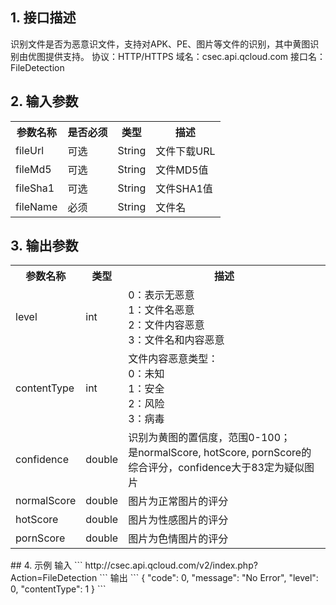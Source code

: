 ## 1. 接口描述
识别文件是否为恶意识文件，支持对APK、PE、图片等文件的识别，其中黄图识别由优图提供支持。
协议：HTTP/HTTPS
域名：csec.api.qcloud.com
接口名：FileDetection

## 2. 输入参数
<table class="t">
<tbody><tr>
<th> <b>参数名称</b>
</th><th> <b>是否必须</b>
</th><th> <b>类型</b>
</th><th> <b>描述</b>
</th></tr>
<tr>
<td> fileUrl
</td><td> 可选
</td><td> String
</td><td> 文件下载URL
</td></tr>
<tr>
<td> fileMd5
</td><td> 可选
</td><td> String
</td><td> 文件MD5值
</td></tr>
<tr>
<td> fileSha1
</td><td> 可选
</td><td> String
</td><td> 文件SHA1值
</td></tr>
<tr>
<td> fileName
</td><td> 必须
</td><td> String
</td><td> 文件名
</td></tr></tbody></table>

## 3. 输出参数
<table class="t">
<tbody><tr>
<th> <b>参数名称</b>
</th><th> <b>类型</b>
</th><th> <b>描述</b>
</th></tr>
<tr>
<td> level
</td><td> int
</td><td> 0：表示无恶意<br>1：文件名恶意<br>2：文件内容恶意<br>3：文件名和内容恶意
</td></tr>
<tr>
<td> contentType
</td><td> int
</td><td> 文件内容恶意类型：<br>0：未知<br>1：安全<br>2：风险<br>3：病毒
<tr>
<td> confidence
</td><td> double
</td><td>识别为黄图的置信度，范围0-100；<br>是normalScore, hotScore, pornScore的综合评分，confidence大于83定为疑似图片
<tr>
<td> normalScore
</td><td> double
</td><td>图片为正常图片的评分
<tr>
<td> hotScore
</td><td> double
</td><td>图片为性感图片的评分
<tr>
<td> pornScore
</td><td> double
</td><td>图片为色情图片的评分
</td></tr></tbody></table>
## 4. 示例
输入
```
http://csec.api.qcloud.com/v2/index.php?Action=FileDetection
```
输出
```
{
    "code": 0,
    "message": "No Error",
    "level": 0,
    "contentType": 1
}
```

